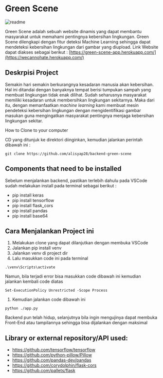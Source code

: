 # Green Scene 

![readme](https://user-images.githubusercontent.com/89387904/147282281-d8bcb7a6-2397-4950-a567-9c77fb3ba48e.png)

Green Scene adalah sebuah website dinamis yang dapat membantu masyarakat untuk memahami pentingnya kebersihan lingkungan. Green Scene dilengkapi dengan fitur deteksi Machine Learning sehingga dapat mendeteksi kebersihan lingkungan dari gambar yang diupload. 
Link Website dapat diakses sebagai berikut : [https://green-scene-app.herokuapp.com/](https://wecannohate.herokuapp.com/)

## Deskrpisi Project

Semakin hari semakin berkurangnya kesadaran manusia akan kebersihan. Hal ini ditandai dengan banyaknya tempat berisi tumpukan sampah yang membuat lingkungan tidak enak dilihat. Sudah seharusnya masyarakat memiliki kesadaran untuk membersihkan lingkungan sekitarnya. Maka dari itu, dengan memanfaatkan *machine learning* kami membuat mesin pendeteksi kebersihan lingkungan dengan mengidentifikasi gambar masukan guna mengingatkan masyarakat pentingnya menjaga kebersihan lingkungan sekitar.

How to Clone to your computer

CD yang ditunjuk ke direktori diinginkan, kemudian jalankan perintah dibawah ini :

```
git clone https://github.com/alisyap28/backend-green-scene
```

## Components that need to be installed

Sebelum menjalankan backend, pastikan terlebih dahulu pada VSCode sudah melakukan install pada terminal sebagai berikut :

- pip install keras
- pip install tensorflow
- pip install flask_cors
- pip install pandas
- pip install base64

## Cara Menjalankan Project ini

1. Melakukan clone yang dapat dilanjutkan dengan membuka VSCode
2. Jalankan pip install venv
3. Jalankan venv di project dir
4. Lalu masukkan code ini pada terminal
```
.\venv\Scripts\activate
```

Namun, bila terjadi error bisa masukkan code dibawah ini kemudian jalankan kembali code diatas

```
Set-ExecutionPolicy Unrestricted -Scope Process
```

1. Kemudian jalankan code dibawah ini

```
python ./app.py
```

Backend pun telah hidup, selanjutnya bila ingin mengujinya dapat membuka Front-End atau tampilannya sehingga bisa dijalankan dengan maksimal

## Library or external repository/API used:

- https://github.com/tensorflow/tensorflow
- https://github.com/python-pillow/Pillow
- https://github.com/pandas-dev/pandas
- https://github.com/corydolphin/flask-cors
- https://github.com/pallets/flask
